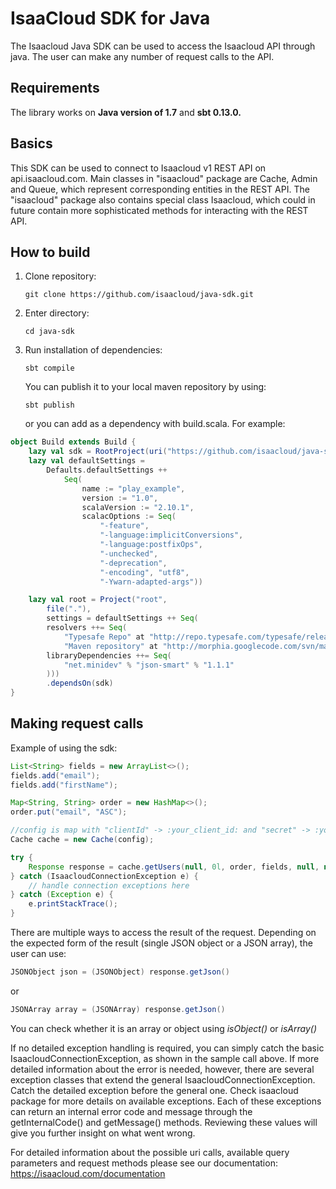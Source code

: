 # IsaaCloud SDK for Java

The Isaacloud Java SDK can be used to access the Isaacloud API through java. The user can make any number of request calls to the API.

## Requirements

The library works on **Java version of 1.7** and **sbt 0.13.0.**

## Basics

This SDK can be used to connect to Isaacloud v1 REST API on api.isaacloud.com.
Main classes in "isaacloud" package are Cache, Admin and Queue, which represent corresponding entities in the REST API.
The "isaacloud" package also contains special class Isaacloud, which could in future contain more sophisticated methods for interacting with the REST API.

## How to build

1. Clone repository:

    ```
    git clone https://github.com/isaacloud/java-sdk.git
    ```

2. Enter directory:

    ```
    cd java-sdk
    ```

3. Run installation of dependencies:

    ```
    sbt compile
    ```

    You can publish it to your local maven repository by using:

    ```
    sbt publish
    ```

    or you can add as a dependency with build.scala. For example:

```scala
object Build extends Build {
    lazy val sdk = RootProject(uri("https://github.com/isaacloud/java-sdk.git#%s".format("0.0.2-RC2")))
    lazy val defaultSettings =
        Defaults.defaultSettings ++
            Seq(
                name := "play_example",
                version := "1.0",
                scalaVersion := "2.10.1",
                scalacOptions := Seq(
                    "-feature",
                    "-language:implicitConversions",
                    "-language:postfixOps",
                    "-unchecked",
                    "-deprecation",
                    "-encoding", "utf8",
                    "-Ywarn-adapted-args"))

    lazy val root = Project("root",
        file("."),
        settings = defaultSettings ++ Seq(
        resolvers ++= Seq(
            "Typesafe Repo" at "http://repo.typesafe.com/typesafe/releases/",
            "Maven repository" at "http://morphia.googlecode.com/svn/mavenrepo/"),
        libraryDependencies ++= Seq(
            "net.minidev" % "json-smart" % "1.1.1"
        )))
        .dependsOn(sdk)
}
```

## Making request calls

Example of using the sdk:

```java
List<String> fields = new ArrayList<>();
fields.add("email");
fields.add("firstName");

Map<String, String> order = new HashMap<>();
order.put("email", "ASC");

//config is map with "clientId" -> :your_client_id: and "secret" -> :your_client_secret:
Cache cache = new Cache(config);

try {
    Response response = cache.getUsers(null, 0l, order, fields, null, null);
} catch (IsaacloudConnectionException e) {
    // handle connection exceptions here
} catch (Exception e) {
    e.printStackTrace();
}
```

There are multiple ways to access the result of the request. Depending on the expected form of the result (single JSON object or a JSON array), the user can use:

```java
JSONObject json = (JSONObject) response.getJson()
```

or

```java
JSONArray array = (JSONArray) response.getJson()
```

You can check whether it is an array or object using *isObject()* or *isArray()*

If no detailed exception handling is required, you can simply catch the basic IsaacloudConnectionException, as shown in the sample call above. If more detailed information about the error is needed, however, there are several exception classes that extend the general IsaacloudConnectionException. Catch the detailed exception before the general one. Check isaacloud package for more details on available exceptions. Each of these exceptions can return an internal error code and message through the getInternalCode() and getMessage() methods. Reviewing these values will give you further insight on what went wrong.

For detailed information about the possible uri calls, available query parameters and request methods please see our documentation:
https://isaacloud.com/documentation
